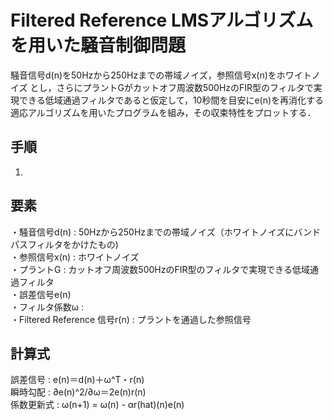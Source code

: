 # Filtered Reference LMSアルゴリズムを用いた騒音制御問題
騒音信号d(n)を50Hzから250Hzまでの帯域ノイズ，参照信号x(n)をホワイトノイズ とし，さらにプラントGがカットオフ周波数500HzのFIR型のフィルタで実現できる低域通過フィルタであると仮定して，10秒間を目安にe(n)を再消化する適応アルゴリズムを用いたプログラムを組み，その収束特性をプロットする．

## 手順
1. 


## 要素
・騒音信号d(n) : 50Hzから250Hzまでの帯域ノイズ（ホワイトノイズにバンドパスフィルタをかけたもの)  
・参照信号x(n) : ホワイトノイズ     
・プラントG : カットオフ周波数500HzのFIR型のフィルタで実現できる低域通過フィルタ  
・誤差信号e(n)   
・フィルタ係数ω :   
・Filtered Reference 信号r(n) : プラントを通過した参照信号  

## 計算式
誤差信号 : e(n)＝d(n)＋ω^T・r(n)  
瞬時勾配 : ∂e(n)^2/∂ω＝2e(n)r(n)  
係数更新式 : ω(n+1) = ω(n) - αr(hat)(n)e(n)  

